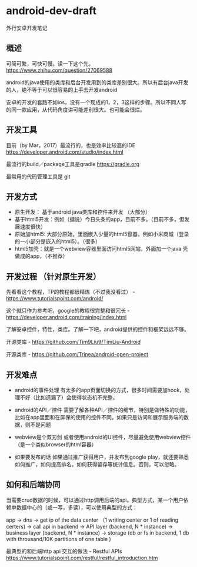 # android-dev-draft

外行安卓开发笔记


## 概述

可简可繁，可快可慢。读一下这个先。 https://www.zhihu.com/question/27069588

android的java使用的类库和后台开发用到的类库差别很大。所以有后台java开发的人，绝不等于可以很容易的上手去开发android

安卓的开发的套路不如ios，没有一个现成的1，2，3这样的步骤。所以不同人写的同一款应用，从代码角度讲可能差别很大。也可能会很烂。

## 开发工具

目前（by Mar，2017）最流行的，也是效率比较高的IDE https://developer.android.com/studio/index.html

最流行的build／package工具是gradle  https://gradle.org

最常用的代码管理工具是 git

## 开发方式

- 原生开发： 基于android java类库和控件来开发 （大部分）
- 基于html5开发：例如（据说）今日头条的app，目前不多。（目前不多，但发展速度很快）
- 原始加html5: 大部分原始，里面嵌入少量的html5容器，例如小米商城（登录的一小部分是嵌入的html5）。（很多）
- html5加壳：就是一个webview容器里面访问html5网站，外面加一个java 壳做成的app，（不推荐）

## 开发过程 （针对原生开发）

先看看这个教程，TP的教程都很精炼（不过我没看过） - https://www.tutorialspoint.com/android/

这个就只作为参考吧，google的教程很完整和很冗长 - https://developer.android.com/training/index.html


了解安卓控件，特性，类库。了解一下吧，android提供的控件和框架远远不够。

开源类库 - https://github.com/Tim9Liu9/TimLiu-Android  

开源类库 - https://github.com/Trinea/android-open-project


## 开发难点

- android的事件处理
有太多的app页面切换的方式，很多时间需要加hook，处理不好（比如遗漏了）会使得状态机不完整。

- android的API／控件
需要了解各种API／控件的细节，特别是做特殊的功能，比如在app里面和在屏保的使用的控件不同。如果只是访问和展示服务端的数据，则不是问题

- webview是个双刃剑
或者使用android的UI控件，尽量避免使用webview控件（是一个类似browser的html容器）

- 如果要发布的话
如果通过推广获得用户，并发布到google play，就还要熟悉如何推广，如何提高排名，如何获得留存等统计信息。否则，可以忽略。


## 如何和后端协同

当需要crud数据的时候，可以通过http调用后端的api。典型方式，某一个用户依赖单数据中心的（或一写，多读），可以使用典型的方式：

app -> dns -> get ip of the data center （1 writing center or 1 of reading certers) -> call api in backend -> API layer (backend, N * instance) -> business layer (backend, N * instance) -> storage (db or fs in backend, 1 db with throusand/10K partitions of one table ) 

最典型的和后端http api 交互的做法 - Restful APIs https://www.tutorialspoint.com/restful/restful_introduction.htm
